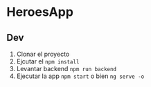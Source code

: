 # HeroesApp

## Dev

1. Clonar el proyecto
2. Ejcutar el `npm install `
3. Levantar backend `npm run backend`
4. Ejecutar la app `npm start` o bien `ng serve -o`
